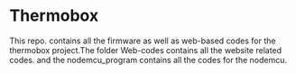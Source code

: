 # Thermobox
This repo. contains all the firmware as well as web-based codes for the thermobox project.The folder Web-codes contains all the website related codes. and the nodemcu_program contains all the codes for the nodemcu.
